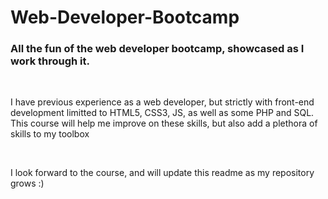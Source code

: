<h1>Web-Developer-Bootcamp</h1>
<h3>All the fun of the web developer bootcamp, showcased as I work through it.</h3>
<br />
<p>I have previous experience as a web developer, but strictly with front-end development limitted to HTML5, CSS3, JS, as well as some PHP and SQL.
<br /> This course will help me improve on these skills, but also add a plethora of skills to my toolbox</p><br/> <p> I look forward to the course, and will update this readme as my repository grows :) </p>
